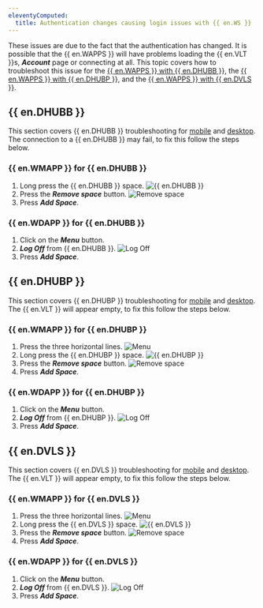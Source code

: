 ```yaml
---
eleventyComputed:
  title: Authentication changes causing login issues with {{ en.WS }}
---
```

These issues are due to the fact that the authentication has changed. It is possible that the {{ en.WAPPS }} will have problems loading the {{ en.VLT }}s, ***Account*** page or connecting at all. This topic covers how to troubleshoot this issue for the <a href="#hub-business">{{ en.WAPPS }} with {{ en.DHUBB }}</a>, the <a href="#hub-personal">{{ en.WAPPS }} with {{ en.DHUBP }}</a>, and the <a href="#devolutions-server">{{ en.WAPPS }} with {{ en.DVLS }}</a>.
## {{ en.DHUBB }}
This section covers {{ en.DHUBB }} troubleshooting for <a href="#workspace-mobile-for-hub-business">mobile</a> and <a href="#workspace-desktop-for-hub-business">desktop</a>. The connection to a {{ en.DHUBB }} may fail, to fix this follow the steps below.
### {{ en.WMAPP }} for {{ en.DHUBB }}
1. Long press the {{ en.DHUBB }} space.
![{{ en.DHUBB }}](https://cdnweb.devolutions.net/docs/docs_en_kb_KB0094.png)
1. Press the ***Remove space*** button.
![Remove space](https://cdnweb.devolutions.net/docs/docs_en_kb_KB0095.png)
1. Press ***Add Space***.
### {{ en.WDAPP }} for {{ en.DHUBB }}
1. Click on the ***Menu*** button.
1. ***Log Off*** from {{ en.DHUBB }}.
![Log Off](https://cdnweb.devolutions.net/docs/docs_en_kb_KB0093.png)
1. Press ***Add Space***.

## {{ en.DHUBP }}
This section covers {{ en.DHUBP }} troubleshooting for <a href="#workspace-mobile-for-hub-personal">mobile</a> and <a href="#workspace-desktop-for-hub-personal">desktop</a>. The {{ en.VLT }} will appear empty, to fix this follow the steps below.
### {{ en.WMAPP }} for {{ en.DHUBP }}
1. Press the three horizontal lines.
![Menu](https://cdnweb.devolutions.net/docs/docs_en_kb_KB0089.png)
1. Long press the {{ en.DHUBP }} space.
![{{ en.DHUBP }}](https://cdnweb.devolutions.net/docs/docs_en_kb_KB0090.png)
1. Press the ***Remove space*** button.
![Remove space](https://cdnweb.devolutions.net/docs/docs_en_kb_KB0091.png)
1. Press ***Add Space***.
### {{ en.WDAPP }} for {{ en.DHUBP }}
1. Click on the ***Menu*** button.
1. ***Log Off*** from {{ en.DHUBP }}.
![Log Off](https://cdnweb.devolutions.net/docs/docs_en_kb_KB0092.png)
1. Press ***Add Space***.

## {{ en.DVLS }}
This section covers {{ en.DVLS }} troubleshooting for <a href="#workspace-mobile-for-devolutions-server">mobile</a> and <a href="#workspace-desktop-for-devolutions-server">desktop</a>. The {{ en.VLT }} will appear empty, to fix this follow the steps below.
### {{ en.WMAPP }} for {{ en.DVLS }}
1. Press the three horizontal lines.
![Menu](https://cdnweb.devolutions.net/docs/docs_en_kb_KB0108.png)
1. Long press the {{ en.DVLS }} space.
![{{ en.DVLS }}](https://cdnweb.devolutions.net/docs/docs_en_kb_KB0109.png)
1. Press the ***Remove space*** button.
![Remove space](https://cdnweb.devolutions.net/docs/docs_en_kb_KB0110.png)
1. Press ***Add Space***.
### {{ en.WDAPP }} for {{ en.DVLS }}
1. Click on the ***Menu*** button.
1. ***Log Off*** from {{ en.DVLS }}.
![Log Off](https://cdnweb.devolutions.net/docs/docs_en_kb_KB0111.png)
1. Press ***Add Space***.
